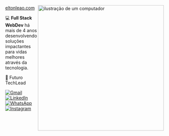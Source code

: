 <img src="https://raw.githubusercontent.com/MicaelliMedeiros/micaellimedeiros/master/image/computer-illustration.png" alt="ilustração de um computador" min-width="400px" max-width="400px" width="400px" align="right">
<a href="https://eltonleao.com">eltonleao.com</a>

<p align="left"> 
  💻 <b>Full Stack WebDev</b> há mais de 4 anos desenvolvendo soluções impactantes para vidas melhores através da tecnologia.
</p>

<p>🚀 Futuro TechLead </p>

<p align="left">
  <a href="mailto:eltonleao.dev@gmail.com" title="Gmail">
  <img src="https://img.shields.io/badge/-Gmail-FF0000?style=flat-square&labelColor=FF0000&logo=gmail&logoColor=white&link=eltonleao.dev@gmail.com" alt="Gmail"/></a>

  <a href="https://www.linkedin.com/in/elton-leao/" title="LinkedIn">
  <img src="https://img.shields.io/badge/-Linkedin-0e76a8?style=flat-square&logo=Linkedin&logoColor=white&link=https://www.linkedin.com/in/elton-leao/" alt="LinkedIn"/></a>

  <a href="https://api.whatsapp.com/send?phone=5524988457461" title="WhatsApp">
  <img src="https://img.shields.io/badge/-WhatsApp-25d366?style=flat-square&labelColor=25d366&logo=whatsapp&logoColor=white&link=https://api.whatsapp.com/send?phone=5524988457461" alt="WhatsApp"/></a>

  <a href="https://www.instagram.com/eltonleao.dev/" title="Instagram">
  <img src="https://img.shields.io/badge/-Instagram-DF0174?style=flat-square&labelColor=DF0174&logo=instagram&logoColor=white&link=https://www.instagram.com/eltonleao.dev/" alt="Instagram"/></a>
</p>
